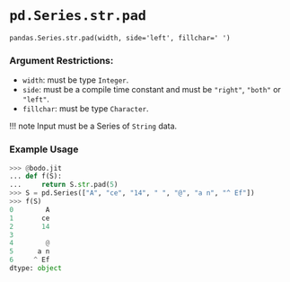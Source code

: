 # `pd.Series.str.pad`

`pandas.Series.str.pad(width, side='left', fillchar=' ')`

### Argument Restrictions:
 * `width`: must be type `Integer`.
 * `side`: must be a compile time constant and must be `"right"`, `"both"` or `"left"`.
 * `fillchar`: must be type `Character`.

!!! note
	Input must be a Series of `String` data.

### Example Usage
``` py
>>> @bodo.jit
... def f(S):
...     return S.str.pad(5)
>>> S = pd.Series(["A", "ce", "14", " ", "@", "a n", "^ Ef"])
>>> f(S)
0        A
1       ce
2       14
3
4        @
5      a n
6     ^ Ef
dtype: object
```

